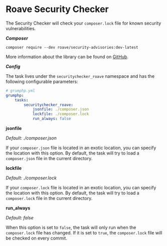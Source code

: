 # Roave Security Checker

The Security Checker will check your `composer.lock` file for known security vulnerabilities.

***Composer***

```
composer require --dev roave/security-advisories:dev-latest
```
More information about the library can be found on [GitHub](https://github.com/Roave/SecurityAdvisories).

***Config***

The task lives under the `securitychecker_roave` namespace and has the following configurable parameters:

```yaml
# grumphp.yml
grumphp:
    tasks:
        securitychecker_roave:
            jsonfile: ./composer.json
            lockfile: ./composer.lock
            run_always: false
```

**jsonfile**

*Default: ./composer.json*

If your `composer.json` file is located in an exotic location, you can specify the location with this option. By default, the task will try to load a `composer.json` file in the current directory.

**lockfile**

*Default: ./composer.lock*

If your `composer.lock` file is located in an exotic location, you can specify the location with this option. By default, the task will try to load a `composer.lock` file in the current directory.

**run_always**

*Default: false*

When this option is set to `false`, the task will only run when the `composer.lock` file has changed. If it is set to `true`, the `composer.lock` file will be checked on every commit.
